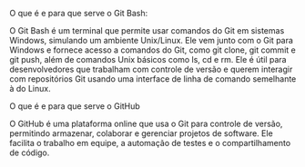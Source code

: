 O que é e para que serve o Git Bash:

O Git Bash é um terminal que permite usar comandos do Git em sistemas Windows, simulando um ambiente Unix/Linux. Ele vem junto com o Git para Windows e fornece acesso a comandos do Git, como git clone, git commit e git push, além de comandos Unix básicos como ls, cd e rm.
Ele é útil para desenvolvedores que trabalham com controle de versão e querem interagir com repositórios Git usando uma interface de linha de comando semelhante à do Linux.

O que é e para que serve o GitHub

O GitHub é uma plataforma online que usa o Git para controle de versão, permitindo armazenar, colaborar e gerenciar projetos de software. Ele facilita o trabalho em equipe, a automação de testes e o compartilhamento de código.